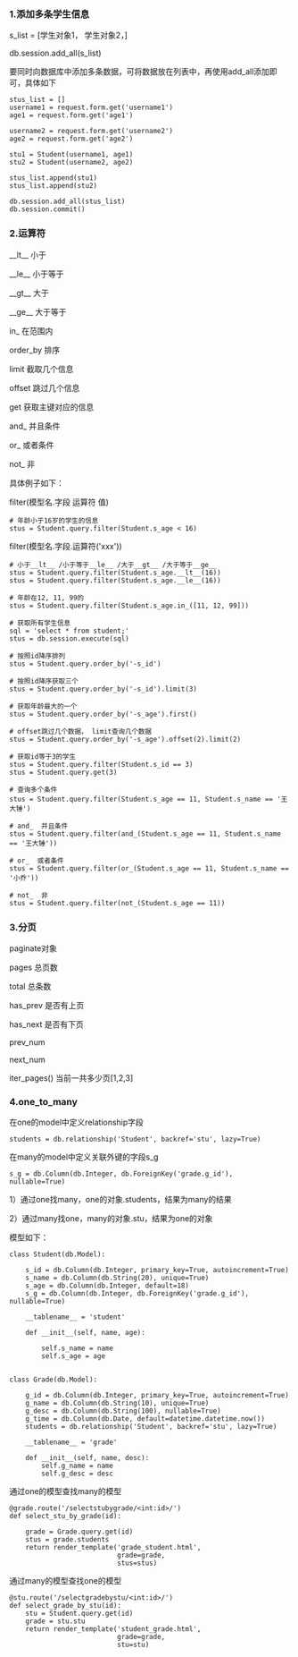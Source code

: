 ### 1.添加多条学生信息

s_list = [学生对象1， 学生对象2，]

db.session.add_all(s_list)

要同时向数据库中添加多条数据，可将数据放在列表中，再使用add_all添加即可，具体如下

	stus_list = []
    username1 = request.form.get('username1')
    age1 = request.form.get('age1')

    username2 = request.form.get('username2')
    age2 = request.form.get('age2')

    stu1 = Student(username1, age1)
    stu2 = Student(username2, age2)

    stus_list.append(stu1)
    stus_list.append(stu2)

    db.session.add_all(stus_list)
    db.session.commit()
		

### 2.运算符

\_\_lt__ 小于

\_\_le__ 小于等于

\_\_gt__ 大于

\_\_ge__ 大于等于

in_ 在范围内

order_by 排序

limit 截取几个信息

offset 跳过几个信息

get 获取主键对应的信息

and_ 并且条件

or_ 或者条件

not_ 非

具体例子如下：

filter(模型名.字段 运算符 值)

	# 年龄小于16岁的学生的信息
    stus = Student.query.filter(Student.s_age < 16)

filter(模型名.字段.运算符('xxx'))

	# 小于__lt__ /小于等于__le__ /大于__gt__ /大于等于__ge__
    stus = Student.query.filter(Student.s_age.__lt__(16))
    stus = Student.query.filter(Student.s_age.__le__(16))

    # 年龄在12, 11, 99的
    stus = Student.query.filter(Student.s_age.in_([11, 12, 99]))

    # 获取所有学生信息
    sql = 'select * from student;'
    stus = db.session.execute(sql)

    # 按照id降序排列
    stus = Student.query.order_by('-s_id')

    # 按照id降序获取三个
    stus = Student.query.order_by('-s_id').limit(3)

    # 获取年龄最大的一个
    stus = Student.query.order_by('-s_age').first()

    # offset跳过几个数据， limit查询几个数据
    stus = Student.query.order_by('-s_age').offset(2).limit(2)

    # 获取id等于3的学生
    stus = Student.query.filter(Student.s_id == 3)
    stus = Student.query.get(3)

    # 查询多个条件
    stus = Student.query.filter(Student.s_age == 11, Student.s_name == '王大锤')

    # and_  并且条件
    stus = Student.query.filter(and_(Student.s_age == 11, Student.s_name == '王大锤'))

    # or_  或者条件
    stus = Student.query.filter(or_(Student.s_age == 11, Student.s_name == '小乔'))

    # not_  非
    stus = Student.query.filter(not_(Student.s_age == 11))


### 3.分页

paginate对象

pages 总页数

total 总条数

has_prev 是否有上页

has_next 是否有下页

prev_num

next_num

iter_pages() 当前一共多少页[1,2,3]

### 4.one_to_many


在one的model中定义relationship字段 

	students = db.relationship('Student', backref='stu', lazy=True)

在many的model中定义关联外键的字段s_g

	s_g = db.Column(db.Integer, db.ForeignKey('grade.g_id'), nullable=True)



1）通过one找many，one的对象.students，结果为many的结果

2）通过many找one，many的对象.stu，结果为one的对象

模型如下：
	
	class Student(db.Model):
	
	    s_id = db.Column(db.Integer, primary_key=True, autoincrement=True)
	    s_name = db.Column(db.String(20), unique=True)
	    s_age = db.Column(db.Integer, default=18)
	    s_g = db.Column(db.Integer, db.ForeignKey('grade.g_id'), nullable=True)
	
	    __tablename__ = 'student'
	
	    def __init__(self, name, age):
	
	        self.s_name = name
	        self.s_age = age
	
	
	class Grade(db.Model):
	
	    g_id = db.Column(db.Integer, primary_key=True, autoincrement=True)
	    g_name = db.Column(db.String(10), unique=True)
	    g_desc = db.Column(db.String(100), nullable=True)
	    g_time = db.Column(db.Date, default=datetime.datetime.now())
	    students = db.relationship('Student', backref='stu', lazy=True)
	
	    __tablename__ = 'grade'
	
	    def __init__(self, name, desc):
	        self.g_name = name
	        self.g_desc = desc
		
通过one的模型查找many的模型

	@grade.route('/selectstubygrade/<int:id>/')
	def select_stu_by_grade(id):
	
	    grade = Grade.query.get(id)
	    stus = grade.students
	    return render_template('grade_student.html',
	                           grade=grade,
	                           stus=stus)

通过many的模型查找one的模型

	@stu.route('/selectgradebystu/<int:id>/')
	def select_grade_by_stu(id):
	    stu = Student.query.get(id)
	    grade = stu.stu
	    return render_template('student_grade.html',
	                           grade=grade,
	                           stu=stu)